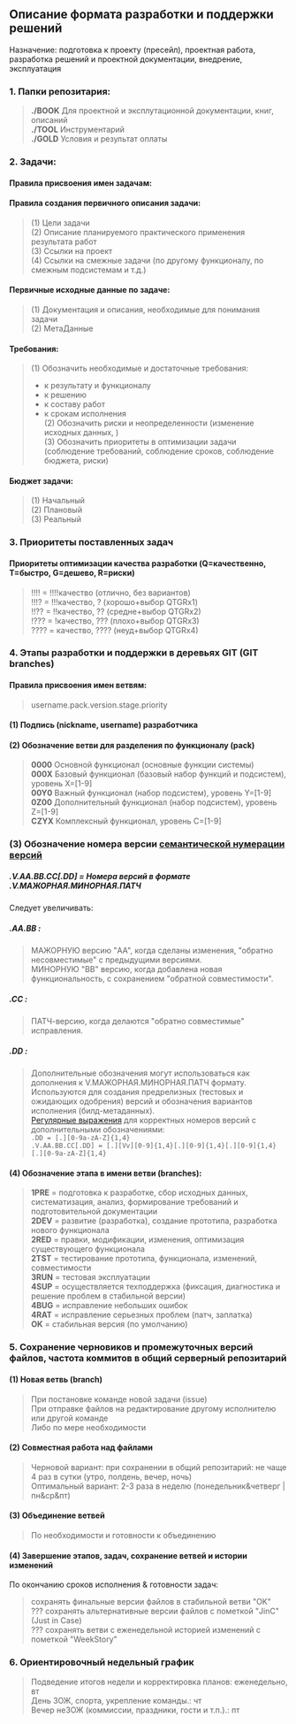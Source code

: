 ## Описание формата разработки и поддержки решений  
Назначение: подготовка к проекту (пресейл), проектная работа, разработка решений и проектной документации, внедрение, эксплуатация  
### 1. Папки репозитария:  
>**./BOOK** Для проектной и эксплутационной документации, книг, описаний  
>**./TOOL** Инструментарий  
>**./GOLD** Условия и результат оплаты  

### 2. Задачи:  
#### Правила присвоения имен задачам:  
#### Правила создания первичного описания задачи:  
>(1) Цели задачи  
>(2) Описание планируемого практического применения результата работ  
>(3) Ссылки на проект  
>(4) Ссылки на смежные задачи (по другому функционалу, по смежным подсистемам и т.д.)  
#### Первичные исходные данные по задаче:  
>(1) Документация и описания, необходимые для понимания задачи  
>(2) МетаДанные  
#### Требования:  
>(1) Обозначить необходимые и достаточные  требования:  
>* к результату и функционалу  
>* к решению  
>* к составу работ  
>* к срокам исполнения  
>(2) Обозначить риски и неопределенности (изменение исходных данных, )  
>(3) Обозначить приоритеты в оптимизации задачи (соблюдение требований, соблюдение сроков, соблюдение бюджета, риски)  
#### Бюджет задачи:  
>(1) Начальный  
>(2) Плановый  
>(3) Реальный  

### 3. Приоритеты поставленных задач  
#### Приоритеты оптимизации качества разработки (Q=качественно, T=быстро, G=дешево, R=риски)  
>!!!! = !!!!качество (отлично, без вариантов)  
>!!!? = !!!качество, ? (хорошо+выбор QTGRx1)  
>!!?? = !!качество, ?? (средне+выбор QTGRх2)  
>!??? = !качество, ??? (плохо+выбор QTGRх3)  
>???? = качество, ???? (неуд+выбор QTGRх4)  

### 4. Этапы разработки и поддержки в деревьях GIT (GIT branches)  
#### Правила присвоения имен ветвям:  
>username.pack.version.stage.priority  
#### (1) Подпись (nickname, username) разработчика   
#### (2) Обозначение ветви для разделения по функционалу (pack)  
>**0000** Основной функционал (основные функции системы)  
>**000X** Базовый функционал (базовый набор функций и подсистем), уровень X=[1-9]  
>**00Y0** Важный функционал (набор подсистем), уровень Y=[1-9]  
>**0Z00** Дополнительный функционал (набор подсистем), уровень Z=[1-9]  
>**CZYX** Комплексный функционал, уровень C=[1-9]  
### (3) Обозначение номера версии [семантической нумерации версий](https://semver.org/lang/ru/)  
##### .V.AA.BB.CC[.DD] = Номера версий в формате .V.МАЖОРНАЯ.МИНОРНАЯ.ПАТЧ  
Cледует увеличивать:  
##### .AA.BB :  
>МАЖОРНУЮ версию "AA", когда сделаны изменения, "обратно несовместимые" с предыдущими версиями.  
>МИНОРНУЮ "BB" версию, когда добавлена новая функциональность, с сохранением "обратной совместимости".  
##### .CC :  
>ПАТЧ-версию, когда делаются "обратно совместимые" исправления.
##### .DD :  
>Дополнительные обозначения могут использоваться как дополнения к V.МАЖОРНАЯ.МИНОРНАЯ.ПАТЧ формату. Используются для создания предрелизных (тестовых и ожидающих одобрения) версий и обозначения  вариантов исполнения (билд-метаданных).  
[Регулярные выражения](https://regex101.com/) для корректных номеров версий с дополнительными обозначениями:  
`.DD = [.][0-9a-zA-Z]{1,4}`  
`.V.AA.BB.CC[.DD] = [.][Vv][0-9]{1,4}[.][0-9]{1,4}[.][0-9]{1,4}[.][0-9a-zA-Z]{1,4}`  
#### (4) Обозначение этапа в имени ветви (branches):  
>**1PRE** = подготовка к разработке, сбор исходных данных, систематизация, анализ, формирование требований и подготовительной документации  
>**2DEV** = развитие (разработка), создание прототипа, разработка нового функционала  
>**2RED** = правки, модификации, изменения, оптимизация существующего функционала  
>**2TST** = тестирование прототипа, функционала, изменений, совместимости  
>**3RUN** = тестовая эксплуатации  
>**4SUP** = осуществляется техподдержка (фиксация, диагностика и решение проблем в стабильной версии)  
>**4BUG** = исправление небольших ошибок  
>**4RAT** = исправление серьезных проблем (патч, заплатка)  
>**OK** = стабильная версия (по умолчанию)  

### 5. Сохранение черновиков и промежуточных версий файлов, частота коммитов в общий серверный репозитарий  
#### (1) Новая ветвь (branch)  
>При постановке команде новой задачи (issue)  
>При отправке файлов на редактирование другому исполнителю или другой команде  
>Либо по мере необходимости  
#### (2) Совместная работа над файлами  
>Черновой вариант: при сохранении в общий репозитарий: не чаще 4 раз в сутки (утро, полдень, вечер, ночь)  
>Оптимальный вариант: 2-3 раза в неделю (понедельник&четверг | пн&ср&пт)  
#### (3) Объединение ветвей  
>По необходимости и готовности к объединению  
#### (4) Завершение этапов, задач, сохранение ветвей и истории изменений  
По окончанию сроков исполнения & готовности задач:    
> сохранять финальные версии файлов в стабильной ветви "OK"  
> ??? сохранять альтернативные версии файлов с пометкой "JinC" (Just in Case)  
> ??? сохранять ветви с еженедельной историей изменений с пометкой "WeekStory"   

### 6. Ориентировочный недельный график  
>Подведение итогов недели и корректировка планов: еженедельно, вт  
>День ЗОЖ, спорта, укрепление команды.: чт  
>Вечер неЗОЖ (коммиссии, праздники, гости и т.п.).: пт  
